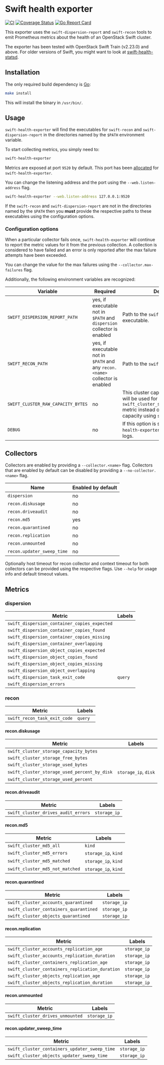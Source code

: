 # Swift health exporter

[![CI](https://github.com/sapcc/swift-health-exporter/actions/workflows/ci.yaml/badge.svg)](https://github.com/sapcc/swift-health-exporter/actions/workflows/ci.yaml)
[![Coverage Status](https://img.shields.io/coveralls/github/sapcc/swift-health-exporter)](https://coveralls.io/github/sapcc/swift-health-exporter)
[![Go Report Card](https://goreportcard.com/badge/github.com/sapcc/swift-health-exporter)](https://goreportcard.com/report/github.com/sapcc/swift-health-exporter)

This exporter uses the `swift-dispersion-report` and `swift-recon` tools to
emit Prometheus metrics about the health of an OpenStack Swift cluster.

The exporter has been tested with OpenStack Swift Train (v2.23.0) and above.
For older versions of Swift, you might want to look at
[swift-health-statsd](https://github.com/sapcc/swift-health-statsd).

## Installation

The only required build dependency is [Go](https://golang.org/):

```sh
make install
```

This will install the binary in `/usr/bin/`.

## Usage

`swift-health-exporter` will find the executables for `swift-recon` and
`swift-dispersion-report` in the directories named by the `$PATH` environment
variable.

To start collecting metrics, you simply need to:

```sh
swift-health-exporter
```

Metrics are exposed at port `9520` by default. This port has been
[allocated](https://github.com/prometheus/prometheus/wiki/Default-port-allocations)
for `swift-health-exporter`.

You can change the listening address and the port using the `--web.listen-address` flag.

```sh
swift-health-exporter --web.listen-address 127.0.0.1:9520
```

If the `swift-recon` and `swift-dispersion-report` are not in the directories
named by the `$PATH` then you **must** provide the respective paths to
these executables using the configuration options.

### Configuration options

When a particular collector fails once, `swift-health-exporter` will continue to report
the metric values for it from the previous collection. A collection is considered to have
failed and an error is only reported after the max failure attempts have been exceeded.

You can change the value for the max failures using the `--collector.max-failures` flag.

Additionally, the following environment variables are recognized:

| Variable                           | Required                                                                      | Description                                                                                                                                                           |
| ---------------------------------- | ----------------------------------------------------------------------------- | --------------------------------------------------------------------------------------------------------------------------------------------------------------------- |
| `SWIFT_DISPERSION_REPORT_PATH`     | yes, if executable not in `$PATH` and `dispersion` collector is enabled       | Path to the `swift-dispersion-report` executable.                                                                                                                     |
| `SWIFT_RECON_PATH`                 | yes, if executable not in `$PATH` and any `recon.<name>` collector is enabled | Path to the `swift-recon` executable.                                                                                                                                 |
| `SWIFT_CLUSTER_RAW_CAPACITY_BYTES` | no                                                                            | This cluster capacity value (in bytes) will be used for `swift_cluster_storage_capacity_bytes` metric instead of calculating total capacity using `swift-recon` tool. |
| `DEBUG`                            | no                                                                            | If this option is set to `true` then `swift-health-exporter` will also output debug logs.                                                                             |

## Collectors

Collectors are enabled by providing a `--collector.<name>` flag. Collectors
that are enabled by default can be disabled by providing a
`--no-collector.<name>` flag.

| Name                       | Enabled by default |
| -------------------------- | ------------------ |
| `dispersion`               | no                 |
| `recon.diskusage`          | no                 |
| `recon.driveaudit`         | no                 |
| `recon.md5`                | yes                |
| `recon.quarantined`        | no                 |
| `recon.replication`        | no                 |
| `recon.unmounted`          | no                 |
| `recon.updater_sweep_time` | no                 |

Optionally host timeout for recon collector and context timeout for both
collectors can be provided using the respective flags. Use `--help` for usage
info and default timeout values.

## Metrics

### dispersion

| Metric                                       | Labels  |
| -------------------------------------------- | ------- |
| `swift_dispersion_container_copies_expected` |         |
| `swift_dispersion_container_copies_found`    |         |
| `swift_dispersion_container_copies_missing`  |         |
| `swift_dispersion_container_overlapping`     |         |
| `swift_dispersion_object_copies_expected`    |         |
| `swift_dispersion_object_copies_found`       |         |
| `swift_dispersion_object_copies_missing`     |         |
| `swift_dispersion_object_overlapping`        |         |
| `swift_dispersion_task_exit_code`            | `query` |
| `swift_dispersion_errors`                    |         |

### recon

| Metric                       | Labels  |
| ---------------------------- | ------- |
| `swift_recon_task_exit_code` | `query` |

#### recon.diskusage

| Metric                                       | Labels               |
| -------------------------------------------- | -------------------- |
| `swift_cluster_storage_capacity_bytes`       |                      |
| `swift_cluster_storage_free_bytes`           |                      |
| `swift_cluster_storage_used_bytes`           |                      |
| `swift_cluster_storage_used_percent_by_disk` | `storage_ip`, `disk` |
| `swift_cluster_storage_used_percent`         |                      |

#### recon.driveaudit

| Metric                              | Labels       |
| ----------------------------------- | ------------ |
| `swift_cluster_drives_audit_errors` | `storage_ip` |

#### recon.md5

| Metric                          | Labels               |
| ------------------------------- | -------------------- |
| `swift_cluster_md5_all`         | `kind`               |
| `swift_cluster_md5_errors`      | `storage_ip`, `kind` |
| `swift_cluster_md5_matched`     | `storage_ip`, `kind` |
| `swift_cluster_md5_not_matched` | `storage_ip`, `kind` |

#### recon.quarantined

| Metric                                 | Labels       |
| -------------------------------------- | ------------ |
| `swift_cluster_accounts_quarantined`   | `storage_ip` |
| `swift_cluster_containers_quarantined` | `storage_ip` |
| `swift_cluster_objects_quarantined`    | `storage_ip` |

#### recon.replication

| Metric                                          | Labels       |
| ----------------------------------------------- | ------------ |
| `swift_cluster_accounts_replication_age`        | `storage_ip` |
| `swift_cluster_accounts_replication_duration`   | `storage_ip` |
| `swift_cluster_containers_replication_age`      | `storage_ip` |
| `swift_cluster_containers_replication_duration` | `storage_ip` |
| `swift_cluster_objects_replication_age`         | `storage_ip` |
| `swift_cluster_objects_replication_duration`    | `storage_ip` |

#### recon.unmounted

| Metric                           | Labels       |
| -------------------------------- | ------------ |
| `swift_cluster_drives_unmounted` | `storage_ip` |

#### recon.updater_sweep_time

| Metric                                        | Labels       |
| --------------------------------------------- | ------------ |
| `swift_cluster_containers_updater_sweep_time` | `storage_ip` |
| `swift_cluster_objects_updater_sweep_time`    | `storage_ip` |
